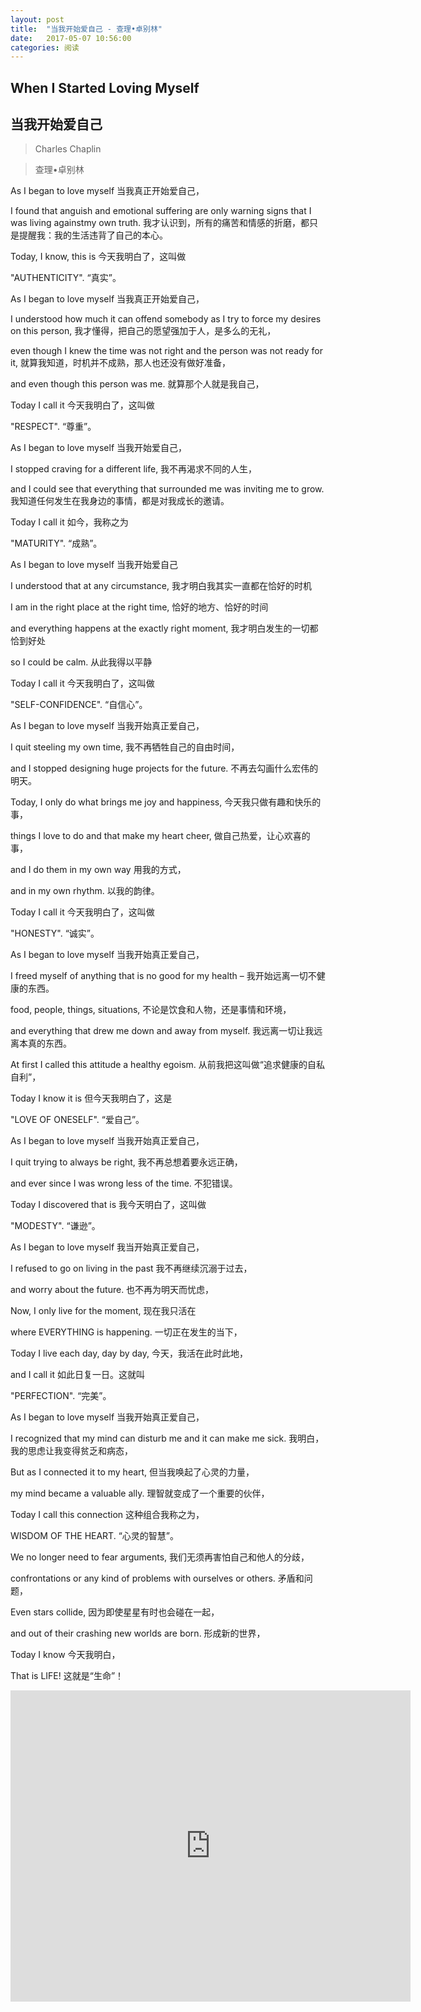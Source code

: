 ```yaml
---
layout: post
title:  "当我开始爱自己 - 查理•卓别林"
date:   2017-05-07 10:56:00
categories: 阅读
---
```


## When I Started Loving Myself

## 当我开始爱自己

> Charles Chaplin

> 查理•卓别林


As I began to love myself
当我真正开始爱自己，

I found that anguish and emotional suffering are only warning signs that I was living againstmy own truth.
我才认识到，所有的痛苦和情感的折磨，都只是提醒我：我的生活违背了自己的本心。

Today, I know, this is
今天我明白了，这叫做

"AUTHENTICITY".
“真实”。


As I began to love myself
当我真正开始爱自己，

I understood how much it can offend somebody as I try to force my desires on this person,
我才懂得，把自己的愿望强加于人，是多么的无礼，

even though I knew the time was not right and the person was not ready for it,
就算我知道，时机并不成熟，那人也还没有做好准备，

and even though this person was me.
就算那个人就是我自己，

Today I call it
今天我明白了，这叫做

"RESPECT".
“尊重”。


As I began to love myself
当我开始爱自己，

I stopped craving for a different life,
我不再渴求不同的人生，

and I could see that everything that surrounded me was inviting me to grow.
我知道任何发生在我身边的事情，都是对我成长的邀请。

Today I call it
如今，我称之为

"MATURITY".
“成熟”。


As I began to love myself
当我开始爱自己

I understood that at any circumstance,
我才明白我其实一直都在恰好的时机

I am in the right place at the right time,
恰好的地方、恰好的时间

and everything happens at the exactly right moment,
我才明白发生的一切都恰到好处

so I could be calm.
从此我得以平静

Today I call it
今天我明白了，这叫做

"SELF-CONFIDENCE".
“自信心”。


As I began to love myself
当我开始真正爱自己，

I quit steeling my own time,
我不再牺牲自己的自由时间，

and I stopped designing huge projects for the future.
不再去勾画什么宏伟的明天。

Today, I only do what brings me joy and happiness,
今天我只做有趣和快乐的事，

things I love to do and that make my heart cheer,
做自己热爱，让心欢喜的事，

and I do them in my own way
用我的方式，

and in my own rhythm.
以我的韵律。

Today I call it
今天我明白了，这叫做

"HONESTY".
“诚实”。


As I began to love myself
当我开始真正爱自己，

I freed myself of anything that is no good for my health –
我开始远离一切不健康的东西。

food, people, things, situations,
不论是饮食和人物，还是事情和环境，

and everything that drew me down and away from myself.
我远离一切让我远离本真的东西。

At first I called this attitude a healthy egoism.
从前我把这叫做“追求健康的自私自利”，

Today I know it is
但今天我明白了，这是

"LOVE OF ONESELF".
“爱自己”。


As I began to love myself
当我开始真正爱自己，

I quit trying to always be right,
我不再总想着要永远正确，

and ever since I was wrong less of the time.
不犯错误。

Today I discovered that is
我今天明白了，这叫做

"MODESTY".
“谦逊”。


As I began to love myself
我当开始真正爱自己，

I refused to go on living in the past
我不再继续沉溺于过去，

and worry about the future.
也不再为明天而忧虑，

Now, I only live for the moment,
现在我只活在

where EVERYTHING is happening.
一切正在发生的当下，

Today I live each day, day by day,
今天，我活在此时此地，

and I call it
如此日复一日。这就叫

"PERFECTION".
“完美”。


As I began to love myself
当我开始真正爱自己，

I recognized that my mind can disturb me and it can make me sick.
我明白，我的思虑让我变得贫乏和病态，

But as I connected it to my heart,
但当我唤起了心灵的力量，

my mind became a valuable ally.
理智就变成了一个重要的伙伴，

Today I call this connection
这种组合我称之为，

WISDOM OF THE HEART.
“心灵的智慧”。


We no longer need to fear arguments,
我们无须再害怕自己和他人的分歧，

confrontations or any kind of problems with ourselves or others.
矛盾和问题，

Even stars collide,
因为即使星星有时也会碰在一起，

and out of their crashing new worlds are born.
形成新的世界，

Today I know
今天我明白，

That is LIFE!
这就是“生命”！

<iframe frameborder="0" width="640" height="498" src="https://v.qq.com/iframe/player.html?vid=b0023rdm1gz&tiny=0&auto=0" allowfullscreen></iframe>
